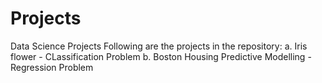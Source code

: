 # Projects
Data Science Projects
Following are the projects in the repository:
a. Iris flower - CLassification Problem
b. Boston Housing Predictive Modelling - Regression Problem
